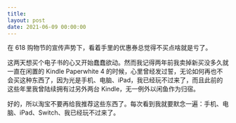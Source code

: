 ```yaml
---
title: 
layout: post
date: 2021-06-09 00:00:00
---
```


在 618 购物节的宣传声势下，看着手里的优惠券总觉得不买点啥就是亏了。

这两天想买个电子书的心又开始蠢蠢欲动。然而我记得两年前我卖掉新买没多久就一直在闲置的 Kindle Paperwhite 4 的时候，心里曾经发过誓，无论如何再也不会买这种东西了，因为光是手机、电脑、iPad，我已经玩不过来了，而且此前的这些年里我曾陆续拥有过另外两台 Kindle，无一例外以闲鱼作为归宿。

好的，所以淘宝不要再给我推荐这些东西了。每次看到我就要默念一遍：手机、电脑、iPad、Switch、我已经玩不过来了。


